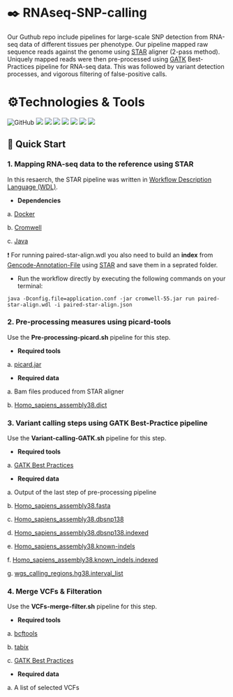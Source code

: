 # :black_nib: RNAseq-SNP-calling

Our Guthub repo include pipelines for large-scale SNP detection from RNA-seq data of different tissues per phenotype. Our pipeline mapped raw sequence reads against the genome using [STAR](https://github.com/alexdobin/STAR) aligner (2-pass method). Uniquely mapped reads were then pre-processed using [GATK](https://github.com/broadinstitute/gatk) Best-Practices pipeline for RNA-seq data. This was followed by variant detection processes, and vigorous filtering of false-positive calls.

# ⚙️Technologies & Tools

![GitHub](https://img.shields.io/badge/github-%23777BB4.svg?style=for-the-badge&logo=github&logoColor=white)
![](https://img.shields.io/badge/OS-Linux-informational?style=flat&logo=<#FF6000>&logoColor=white&color=2bbc8a)
![](https://img.shields.io/badge/Code-JavaScript-informational?style=flat&logo=<#FF6000>&logoColor=white&color=2bbc8a)
![](https://img.shields.io/badge/Cromwell-v.55-informational?style=flat&logo=<#23777BB4#>&logoColor=white&color=2bbc8a)
![](https://img.shields.io/badge/STAR-2.7.9-informational?style=flat&logo=<LOGO_NAME>&logoColor=white&color=2bbc8a)
![](https://img.shields.io/badge/picard-2.27.4-informational?style=flat&logo=<LOGO_NAME>&logoColor=white&color=2bbc8a)
![](https://img.shields.io/badge/GATK-4.2.3.0-informational?style=flat&logo=<LOGO_NAME>&logoColor=white&color=2bbc8a)
![](https://img.shields.io/badge/bcftools-1.9-informational?style=flat&logo=<LOGO_NAME>&logoColor=white&color=2bbc8a)

## 🔗 Quick Start

### 1. Mapping RNA-seq data to the reference using STAR 

In this resaerch, the STAR pipeline was written in [Workflow Description Language (WDL)](https://github.com/openwdl/wdl). 

* **Dependencies**

a. [Docker](https://github.com/docker)

b. [Cromwell](https://github.com/broadinstitute/cromwell)

c. [Java](https://github.com/topics/java)

:heavy_exclamation_mark: For running paired-star-align.wdl you also need to build an **index** from [Gencode-Annotation-File](https://ftp.ebi.ac.uk/pub/databases/gencode/Gencode_human/release_31/gencode.v31.annotation.gtf.gz) using [STAR](https://github.com/alexdobin/STAR) and save them in a seprated folder. 

* Run the workflow directly by executing the following commands on your terminal:

`java -Dconfig.file=application.conf -jar cromwell-55.jar run paired-star-align.wdl -i paired-star-align.json`

### 2. Pre-processing measures using picard-tools

Use the **Pre-processing-picard.sh** pipeline for this step.

* **Required tools**

a. [picard.jar](https://github.com/broadinstitute/picard)

* **Required data**

a. Bam files produced from STAR aligner

b. [Homo_sapiens_assembly38.dict](https://console.cloud.google.com/storage/browser/_details/genomics-public-data/resources/broad/hg38/v0/Homo_sapiens_assembly38.dict?pageState=(%22StorageObjectListTable%22:(%22f%22:%22%255B%255D%22)))

### 3. Variant calling steps using GATK Best-Practice pipeline

Use the **Variant-calling-GATK.sh** pipeline for this step.

* **Required tools**

a. [GATK Best Practices](https://github.com/broadinstitute/gatk)

* **Required data**

a. Output of the last step of pre-processing pipeline

b. [Homo_sapiens_assembly38.fasta](https://console.cloud.google.com/storage/browser/_details/genomics-public-data/resources/broad/hg38/v0/Homo_sapiens_assembly38.fasta?pageState=(%22StorageObjectListTable%22:(%22f%22:%22%255B%255D%22)))

c. [Homo_sapiens_assembly38.dbsnp138](https://console.cloud.google.com/storage/browser/_details/genomics-public-data/resources/broad/hg38/v0/Homo_sapiens_assembly38.dbsnp138.vcf?pageState=(%22StorageObjectListTable%22:(%22f%22:%22%255B%255D%22)))

d. [Homo_sapiens_assembly38.dbsnp138.indexed](https://console.cloud.google.com/storage/browser/_details/genomics-public-data/resources/broad/hg38/v0/Homo_sapiens_assembly38.dbsnp138.vcf.idx?pageState=(%22StorageObjectListTable%22:(%22f%22:%22%255B%255D%22)))

e. [Homo_sapiens_assembly38.known-indels](https://console.cloud.google.com/storage/browser/_details/genomics-public-data/resources/broad/hg38/v0/Homo_sapiens_assembly38.known_indels.vcf.gz?pageState=(%22StorageObjectListTable%22:(%22f%22:%22%255B%255D%22)))

f. [Homo_sapiens_assembly38.known_indels.indexed](https://console.cloud.google.com/storage/browser/_details/genomics-public-data/resources/broad/hg38/v0/Homo_sapiens_assembly38.known_indels.vcf.gz.tbi?pageState=(%22StorageObjectListTable%22:(%22f%22:%22%255B%255D%22)))

g. [wgs_calling_regions.hg38.interval_list](https://console.cloud.google.com/storage/browser/_details/genomics-public-data/resources/broad/hg38/v0/wgs_calling_regions.hg38.interval_list?pageState=(%22StorageObjectListTable%22:(%22f%22:%22%255B%255D%22)))

### 4. Merge VCFs &  Filteration

Use the **VCFs-merge-filter.sh** pipeline for this step.

* **Required tools**

a. [bcftools](https://github.com/samtools/bcftools)

b. [tabix](https://github.com/samtools/tabix)

c. [GATK Best Practices](https://github.com/broadinstitute/gatk)

* **Required data**

a. A list of selected VCFs 






